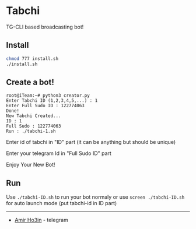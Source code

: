 # Tabchi

TG-CLI based broadcasting bot!

## Install
```bash
chmod 777 install.sh
./install.sh
```
## Create a bot!
```
root@iTeam:~# python3 creator.py
Enter Tabchi ID (1,2,3,4,5,...) : 1
Enter Full Sudo ID : 122774063
Done!
New Tabchi Created...
ID : 1
Full Sudo : 122774063
Run : ./tabchi-1.sh
```
Enter id of tabchi in "ID" part (it can be anything but should be unique)

Enter your telegram Id in "Full Sudo ID" part

Enjoy Your New Bot!
## Run
Use `./tabchi-ID.sh` to run your bot normaly or use `screen ./tabchi-ID.sh` for auto launch mode (put tabchi-id in ID part)

-----------------------
* [Amir Ho3in](https://telegram.me/Amir_Ho3in051) - telegram
